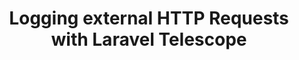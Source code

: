 ---
layout: "../../layouts/BlogPost.astro"
title: Logging external HTTP Requests with Laravel Telescope
pubDate: 2022-06-21T14:27:16.845Z
description: >-
    The biggest issue with working with third-party APIs is that we have very little visibility. We integrate them into our code base and test them.
social_image: https://laravelnews.imgix.net/images/Laravel-telescope.png?ixlib=php-3.3.1
repost: true
source: https://laravel-news.com/logging-external-http-requests-with-laravel-telescope
partner: Laravel News
---